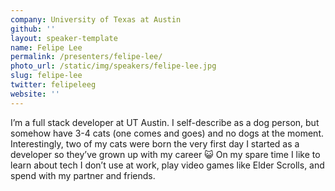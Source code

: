 ```yaml
---
company: University of Texas at Austin
github: ''
layout: speaker-template
name: Felipe Lee
permalink: /presenters/felipe-lee/
photo_url: /static/img/speakers/felipe-lee.jpg
slug: felipe-lee
twitter: felipeleeg
website: ''
---
```


I’m a full stack developer at UT Austin. I self-describe as a dog person, but somehow have 3-4 cats (one comes and goes) and no dogs at the moment. Interestingly, two of my cats were born the very first day I started as a developer so they’ve grown up with my career :smiley_cat: On my spare time I like to learn about tech I don’t use at work, play video games like Elder Scrolls, and spend with my partner and friends.
